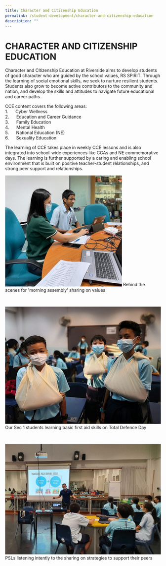 ```yaml
---
title: Character and Citizenship Education
permalink: /student-development/character-and-citizenship-education
description: ""
---
```

CHARACTER AND CITIZENSHIP EDUCATION
===================================

  
Character and Citizenship Education at Riverside aims to develop students of good character who are guided by the school values, RS SPIRIT. Through the learning of social emotional skills, we seek to nurture resilient students. Students also grow to become active contributors to the community and nation, and develop the skills and attitudes to navigate future educational and career paths.     
 
CCE content covers the following areas:  
1.      Cyber Wellness  
2.      Education and Career Guidance  
3.      Family Education  
4.      Mental Health  
5.      National Education (NE)  
6.      Sexuality Education  
  

  
The learning of CCE takes place in weekly CCE lessons and is also integrated into school-wide experiences like CCAs and NE commemorative days. The learning is further supported by a caring and enabling school environment that is built on positive teacher-student relationships, and strong peer support and relationships.

<img src="/images/Behind%20the%20scenes%20for%20'morning%20assembly'%20sharing%20on%20values.jpeg"  
style="width:75%">
Behind the scenes for 'morning assembly' sharing on values

<br>

![Our Sec 1 students learning basic first aid skills on Total Defence Day](/images/Our%20Sec%201%20students%20learning%20basic%20first%20aid%20skills%20on%20Total%20Defence%20Day.jpeg)
Our Sec 1 students learning basic first aid skills on Total Defence Day

<br>

![PSLs listening intently to the sharing on strategies to support their peers](/images/Our%20PSLs%20listening%20intently%20to%20the%20sharing%20on%20strategies%20to%20support%20their%20peers.jpg)
PSLs listening intently to the sharing on strategies to support their peers